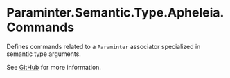 # Paraminter.Semantic.Type.Apheleia.Commands

Defines commands related to a `Paraminter` associator specialized in semantic type arguments.

See [GitHub](https://github.com/Paraminter/Paraminter.Semantic.Type.Apheleia) for more information.